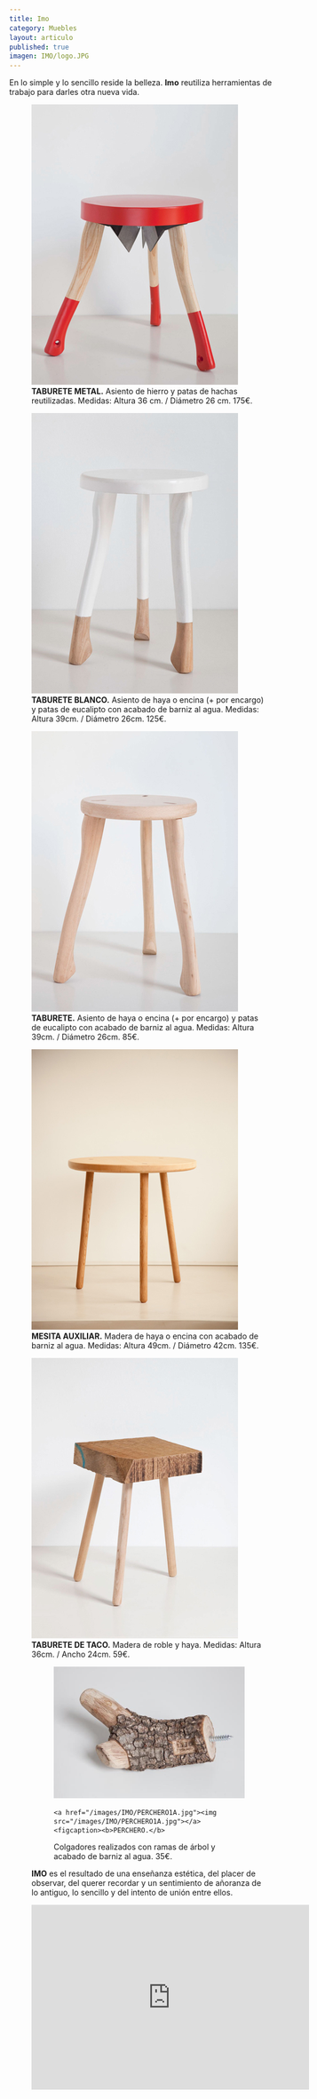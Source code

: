```yaml
---
title: Imo
category: Muebles
layout: articulo
published: true
imagen: IMO/logo.JPG
---
```


En lo simple y lo sencillo reside la belleza. **Imo** reutiliza herramientas de trabajo para darles otra nueva vida.

<div class="figure-group">
<figure>
	<a href="/images/IMO/TABURETEHACHASROJO.jpg"><img src="/images/IMO/TABURETEHACHASROJO.jpg" alt="Taburete hecho a mano"></a>
	<figcaption><b>TABURETE METAL.</b>
Asiento de hierro y patas de hachas reutilizadas. Medidas: Altura 36 cm. / Diámetro 26 cm. 175€.</figcaption>
</figure>

<figure>
	<a href="/images/IMO/TABURETEHACHASBLANCO.jpg"><img src="/images/IMO/TABURETEHACHASBLANCO.jpg" alt="Taburete hecho a mano"></a>
	<figcaption><b>TABURETE BLANCO.</b>
Asiento de haya o encina (+ por encargo) y patas de eucalipto con acabado de barniz al agua. Medidas: Altura 39cm. / Diámetro 26cm. 125€.</figcaption>
</figure>

<figure>
	<a href="/images/IMO/TABURETEHACHASLISO.jpg"><img src="/images/IMO/TABURETEHACHASLISO.jpg" alt="Taburete hecho a mano"></a>
	<figcaption><b>TABURETE.</b>
Asiento de haya  o encina (+ por encargo) y patas de eucalipto con acabado de barniz al agua. Medidas: Altura 39cm. / Diámetro 26cm. 85€.</figcaption>
</figure>
</div>

<div class="figure-group">
<figure>
	<a href="/images/IMO/MESAMANGOS.jpg"><img src="/images/IMO/MESAMANGOS.jpg" alt="Mesita hecha a mano"></a>
	<figcaption><b>MESITA AUXILIAR.</b>
Madera de haya o encina con acabado de barniz al agua. Medidas: Altura 49cm. / Diámetro 42cm. 135€.</figcaption>
</figure>

<figure>
	<a href="/images/IMO/TABURETETACO.jpg"><img src="/images/IMO/TABURETETACO.jpg" alt="Taburete hecho a mano"></a>
	<figcaption><b>TABURETE DE TACO.</b>
Madera de roble y haya. Medidas: Altura 36cm. / Ancho  24cm. 59€.</figcaption>
</figure>
</div>

<figure class="half">
<figure>
	<a href="/images/IMO/PERCHERO1.jpg"><img src="/images/IMO/PERCHERO1.jpg"></a>
	
	<a href="/images/IMO/PERCHERO1A.jpg"><img src="/images/IMO/PERCHERO1A.jpg"></a>
	<figcaption><b>PERCHERO.</b>
Colgadores realizados con ramas de árbol y acabado de barniz al agua. 35€.</figcaption>
</figure>




**IMO** es el resultado de una enseñanza estética, del placer de observar, del querer recordar y un sentimiento de añoranza de lo antiguo, lo sencillo y del intento de unión entre ellos.




<iframe width="500" height="333" src="https://player.vimeo.com/video/84877725?color=ffffff" frameborder="0" allowfullscreen></iframe>


